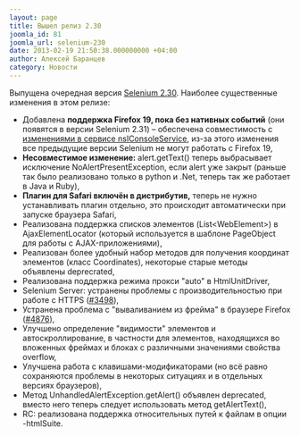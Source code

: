 ```yaml
---
layout: page
title: Вышел релиз 2.30
joomla_id: 81
joomla_url: selenium-230
date: 2013-02-19 21:50:38.000000000 +04:00
author: Алексей Баранцев
category: Новости
---
```

<p>Выпущена очередная версия <a href="http://www.seleniumhq.org/download/">Selenium 2.30</a>. Наиболее существенные изменения в этом релизе:</p>
<ul>
<li>Добавлена <strong>поддержка Firefox 19, пока без нативных событий</strong> (они появятся в версии Selenium 2.31) – обеспечена совместимость с <a href="https://developer.mozilla.org/en-US/docs/XPCOM_Interface_Reference/nsIConsoleService">изменениями в сервисе nsIConsoleService</a>, из-за этого изменения все предыдущие версии Selenium не могут работать с Firefox 19,</li>
<li><strong>Несовместимое изменение:</strong> alert.getText() теперь выбрасывает исключение <span>NoAlertPresentException</span>, если alert уже закрыт (раньше так было реализовано только в python и .Net, теперь так же работает в Java и Ruby),</li>
<li><strong>Плагин для Safari включён в дистрибутив,</strong> теперь не нужно устанавливать плагин отдельно, это происходит автоматически при запуске браузера Safari,</li>
<li>Реализована поддержка списков элементов (List&lt;WebElement&gt;) в AjaxElementLocator (который используется в шаблоне PageObject для работы с AJAX-приложениями),</li>
<li>Реализован более удобный набор методов для получения координат элементов (класс Coordinates), некоторые старые методы объявлены deprecrated,</li>
<li>Реализована поддержка режима прокси "auto" в HtmlUnitDriver,</li>
<li>Selenium Server: устранены проблемы с производительностью при работе с HTTPS (<a href="https://code.google.com/p/selenium/issues/detail?id=3498">#3498</a>),</li>
<li>Устранена проблема с "вываливанием из фрейма" в браузере Firefox (<a href="https://code.google.com/p/selenium/issues/detail?id=4876">#4876</a>),</li>
<li>Улучшено определение "видимости" элементов и автоскроллирование, в частности для элементов, находящихся во вложенных фреймах и блоках с различными значениями свойства overflow,</li>
<li>Улучшена работа с клавишами-модификаторами (но всё равно сохраняются проблемы в некоторых ситуациях и в отдельных версиях браузеров),</li>
<li>Метод UnhandledAlertException.getAlert() объявлен deprecated, вместо него теперь следует использовать метод getAlertText(),</li>
<li>RC: реализована поддержка относительных путей к файлам в опции -htmlSuite.</li>
</ul>
